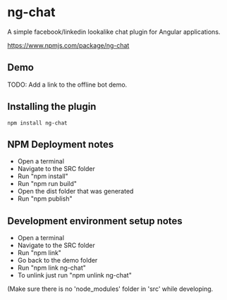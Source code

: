 # ng-chat

A simple facebook/linkedin lookalike chat plugin for Angular applications.

https://www.npmjs.com/package/ng-chat

## Demo

TODO: Add a link to the offline bot demo.

## Installing the plugin

```
npm install ng-chat
```

## NPM Deployment notes

* Open a terminal
* Navigate to the SRC folder
* Run "npm install"
* Run "npm run build"
* Open the dist folder that was generated
* Run "npm publish"

## Development environment setup notes

* Open a terminal
* Navigate to the SRC folder
* Run "npm link"
* Go back to the demo folder
* Run "npm link ng-chat"
* To unlink just run "npm unlink ng-chat"

(Make sure there is no 'node_modules' folder in 'src' while developing.
